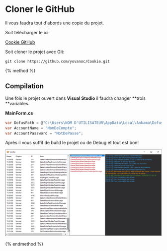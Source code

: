 # Cloner le GitHub

Il vous faudra tout d'abords une copie du projet.

Soit télécharger le ici:

 [Cookie GitHub](https://github.com/yovanoc/Cookie)

Soit cloner le projet avec Git:

```batch
git clone https://github.com/yovanoc/Cookie.git
```


{% method %}
## Compilation

Une fois le projet ouvert dans **Visual Studio** il faudra changer **trois **variables.

**MainForm.cs**
```csharp
var DofusPath = @"C:\Users\NOM D'UTILISATEUR\AppData\Local\Ankama\Dofus";
var AccountName = "NomDeCompte";
var AccountPassword = "MotDePasse";
```

Après il vous suffit de build le projet ou de Debug et tout est bon!

![](/assets/af7e7a14a1.png)

{% endmethod %}
